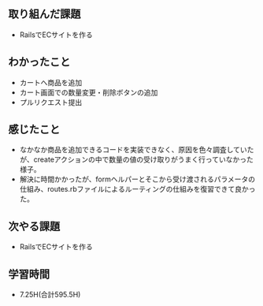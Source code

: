## 取り組んだ課題
- RailsでECサイトを作る
  
## わかったこと 
- カートへ商品を追加
- カート画面での数量変更・削除ボタンの追加
- プルリクエスト提出
  
## 感じたこと  
- なかなか商品を追加できるコードを実装できなく、原因を色々調査していたが、createアクションの中で数量の値の受け取りがうまく行っていなかった様子。
- 解決に時間かかったが、formヘルパーとそこから受け渡されるパラメータの仕組み、routes.rbファイルによるルーティングの仕組みを復習できて良かった。
  
## 次やる課題  
- RailsでECサイトを作る
  
## 学習時間  
- 7.25H(合計595.5H)
